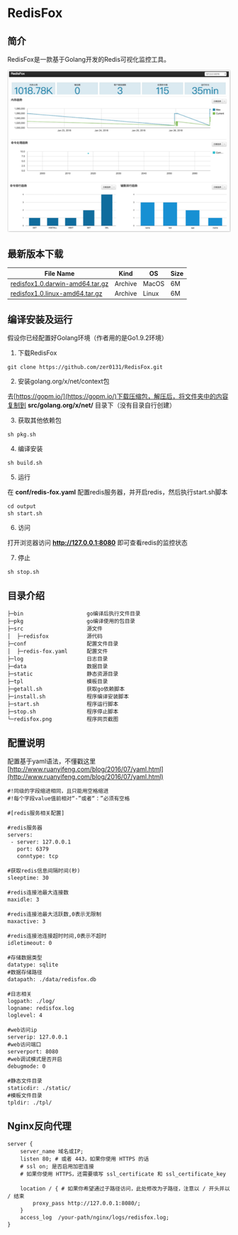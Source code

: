 # RedisFox

## 简介

RedisFox是一款基于Golang开发的Redis可视化监控工具。

![redisfox](./redisfox.png)

## 最新版本下载

File Name|Kind|OS|Size
------|------|------|------
[redisfox1.0.darwin-amd64.tar.gz](http://7xkyq4.com1.z0.glb.clouddn.com/redisfox/redisfox1.0.darwin-amd64.tar.gz)|Archive|MacOS|6M
[redisfox1.0.linux-amd64.tar.gz](http://7xkyq4.com1.z0.glb.clouddn.com/redisfox/redisfox1.0.linux-amd64.tar.gz)|Archive|Linux|6M

## 编译安装及运行

假设你已经配置好Golang环境（作者用的是Go1.9.2环境）

1. 下载RedisFox

```
git clone https://github.com/zer0131/RedisFox.git
```

2. 安装golang.org/x/net/context包

去[https://gopm.io/](https://gopm.io/)下载压缩包，解压后，将文件夹中的内容复制到 **src/golang.org/x/net/** 目录下（没有目录自行创建）

3. 获取其他依赖包

```
sh pkg.sh
```

4. 编译安装

```
sh build.sh
```

5. 运行

在 **conf/redis-fox.yaml** 配置redis服务器，并开启redis，然后执行start.sh脚本

```
cd output
sh start.sh
```

6. 访问

打开浏览器访问 **http://127.0.0.1:8080** 即可查看redis的监控状态

7. 停止

```
sh stop.sh
```

## 目录介绍

```
├─bin                    go编译后执行文件目录
├─pkg                    go编译使用的包目录
├─src                    源文件
│  ├─redisfox            源代码
├─conf                   配置文件目录
│  ├─redis-fox.yaml      配置文件
├─log                    日志目录
├─data                   数据目录
├─static                 静态资源目录
├─tpl                    模板目录
├─getall.sh              获取go依赖脚本
├─install.sh             程序编译安装脚本
├─start.sh               程序运行脚本
├─stop.sh                程序停止脚本
└─redisfox.png           程序网页截图
```

## 配置说明

配置基于yaml语法，不懂戳这里[http://www.ruanyifeng.com/blog/2016/07/yaml.html](http://www.ruanyifeng.com/blog/2016/07/yaml.html)

```
#!同级的字段缩进相同，且只能用空格缩进
#!每个字段value值前相对“-”或者“：”必须有空格

#[redis服务相关配置]

#redis服务器
servers:
 - server: 127.0.0.1
   port: 6379
   conntype: tcp

#获取redis信息间隔时间(秒)
sleeptime: 30

#redis连接池最大连接数
maxidle: 3

#redis连接池最大活跃数,0表示无限制
maxactive: 3

#redis连接池连接超时时间,0表示不超时
idletimeout: 0

#存储数据类型
datatype: sqlite
#数据存储路径
datapath: ./data/redisfox.db

#日志相关
logpath: ./log/
logname: redisfox.log
loglevel: 4

#web访问ip
serverip: 127.0.0.1
#web访问端口
serverport: 8080
#web调试模式是否开启
debugmode: 0

#静态文件目录
staticdir: ./static/
#模板文件目录
tpldir: ./tpl/
```

## Nginx反向代理

```
server {
    server_name 域名或IP;
    listen 80; # 或者 443，如果你使用 HTTPS 的话
    # ssl on; 是否启用加密连接
    # 如果你使用 HTTPS，还需要填写 ssl_certificate 和 ssl_certificate_key

    location / { # 如果你希望通过子路径访问，此处修改为子路径，注意以 / 开头并以 / 结束
        proxy_pass http://127.0.0.1:8080/;
    }
    access_log  /your-path/nginx/logs/redisfox.log;
}
```


